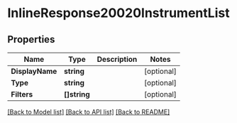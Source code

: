 # InlineResponse20020InstrumentList

## Properties

Name | Type | Description | Notes
------------ | ------------- | ------------- | -------------
**DisplayName** | **string** |  | [optional] 
**Type** | **string** |  | [optional] 
**Filters** | **[]string** |  | [optional] 

[[Back to Model list]](../README.md#documentation-for-models) [[Back to API list]](../README.md#documentation-for-api-endpoints) [[Back to README]](../README.md)


